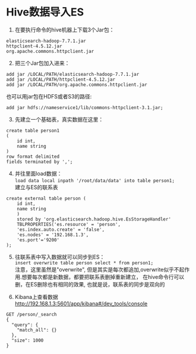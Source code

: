 # Hive数据导入ES

1. 在要执行命令的hive机器上下载3个Jar包：
```
elasticsearch-hadoop-7.7.1.jar
httpclient-4.5.12.jar
org.apache.commons.httpclient.jar
```

2. 把三个Jar包加入进来：
```
add jar /LOCAL/PATH/elasticsearch-hadoop-7.7.1.jar
add jar /LOCAL/PATH/httpclient-4.5.12.jar
add jar /LOCAL/PATH/org.apache.commons.httpclient.jar
```
也可以用jar包在HDFS或者S3的路径:
```
add jar hdfs://nameservice1/lib/commons-httpclient-3.1.jar;
```

3. 先建立一个基础表，真实数据在这里：
```
create table person1
(
    id int,
    name string
)
row format delimited
fields terminated by ',';
```
4. 并往里面load数据：  
`load data local inpath '/root/data/data' into table person1;`  
建立与ES的联系表
```
create external table person (
    id int,
    name string
    )
    stored by 'org.elasticsearch.hadoop.hive.EsStorageHandler'
    TBLPROPERTIES('es.resource' = 'person',
    'es.index.auto.create' = 'false',
    'es.nodes' = '192.168.1.3',
    'es.port'='9200'
);
```

5. 往联系表中写入数据就可以同步到ES：  
`insert overwrite table person select * from person1;`  
注意，这里虽然是"overwrite", 但是其实是每次都追加,overwrite似乎不起作用.想要每次都是新数据，都要把联系表删掉重新建立，
在hive命令行可以删，在ES删除也有相同的效果, 也就是说，联系表的同步是双向的

6. Kibana上查看数据  
http://192.168.1.3:5601/app/kibana#/dev_tools/console
```
GET /person/_search
{
  "query": {
    "match_all": {}
  },
  "size": 1000
}
```